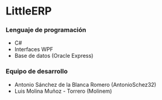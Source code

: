 # LittleERP

### Lenguaje de programación
- C#
- Interfaces WPF
- Base de datos (Oracle Express)

### Equipo de desarrollo

- Antonio Sánchez de la Blanca Romero (AntonioSchez32)
- Luis Molina Muñoz - Torrero (Molinem)
